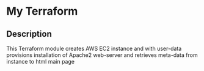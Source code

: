 # My Terraform

## Description

This Terraform module creates AWS EC2 instance and with user-data provisions installation of Apache2 web-server and retrieves 
meta-data from instance to html main page
